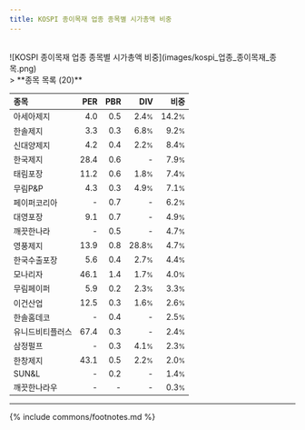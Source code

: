 ```yaml
---
title: KOSPI 종이목재 업종 종목별 시가총액 비중
---
```

<br>
![KOSPI 종이목재 업종 종목별 시가총액 비중](images/kospi_업종_종이목재_종목.png)
<br>
> **종목 목록 (20)**<a id="list"></a>

| **종목** | **PER** | **PBR** | **DIV** | **비중** |
| :------- | ------: | ------: | ------: | -------: |
| 아세아제지 | 4.0<small></small> | 0.5<small></small> | 2.4<small>%</small> | 14.2<small>%</small> |
| 한솔제지 | 3.3<small></small> | 0.3<small></small> | 6.8<small>%</small> | 9.2<small>%</small> |
| 신대양제지 | 4.2<small></small> | 0.4<small></small> | 2.2<small>%</small> | 8.4<small>%</small> |
| 한국제지 | 28.4<small></small> | 0.6<small></small> | - | 7.9<small>%</small> |
| 태림포장 | 11.2<small></small> | 0.6<small></small> | 1.8<small>%</small> | 7.4<small>%</small> |
| 무림P&P | 4.3<small></small> | 0.3<small></small> | 4.9<small>%</small> | 7.1<small>%</small> |
| 페이퍼코리아 | - | 0.7<small></small> | - | 6.2<small>%</small> |
| 대영포장 | 9.1<small></small> | 0.7<small></small> | - | 4.9<small>%</small> |
| 깨끗한나라 | - | 0.5<small></small> | - | 4.7<small>%</small> |
| 영풍제지 | 13.9<small></small> | 0.8<small></small> | 28.8<small>%</small> | 4.7<small>%</small> |
| 한국수출포장 | 5.6<small></small> | 0.4<small></small> | 2.7<small>%</small> | 4.4<small>%</small> |
| 모나리자 | 46.1<small></small> | 1.4<small></small> | 1.7<small>%</small> | 4.0<small>%</small> |
| 무림페이퍼 | 5.9<small></small> | 0.2<small></small> | 2.3<small>%</small> | 3.3<small>%</small> |
| 이건산업 | 12.5<small></small> | 0.3<small></small> | 1.6<small>%</small> | 2.6<small>%</small> |
| 한솔홈데코 | - | 0.4<small></small> | - | 2.5<small>%</small> |
| 유니드비티플러스 | 67.4<small></small> | 0.3<small></small> | - | 2.4<small>%</small> |
| 삼정펄프 | - | 0.3<small></small> | 4.1<small>%</small> | 2.3<small>%</small> |
| 한창제지 | 43.1<small></small> | 0.5<small></small> | 2.2<small>%</small> | 2.0<small>%</small> |
| SUN&L | - | 0.2<small></small> | - | 1.4<small>%</small> |
| 깨끗한나라우 | - | - | - | 0.3<small>%</small> |

---
{% include commons/footnotes.md %}